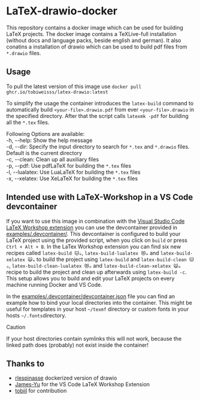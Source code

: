 # LaTeX-drawio-docker
This repository contains a docker image which can be used for building LaTeX projects.
The docker image contains a TeXLive-full installation (without docs and language packs, beside english and german).
It also conatins a installation of drawio which can be used to build pdf files from `*.drawio` files.

## Usage
To pull the latest version of this image use `docker pull ghcr.io/tobiweisss/latex-drawio:latest`

To simplify the usage the container introduces the `latex-build` command to automatically build `<your-file>.drawio.pdf` from ever `<your-file>.drawio` in the specified directory. After that the script calls `latexmk -pdf` for building all the `*.tex` files.

Following Options are available: </br>
    -h, --help:     Show the help message </br>
    -d, --dir:      Specify the input directory to search for `*.tex` and `*.drawio` files. Default is the current directory</br>
    -c, --clean:    Clean up all auxiliary files </br>
    -p, --pdf:      Use pdfLaTeX for building the `*.tex` files </br>
    -l, --lualatex: Use LuaLaTeX for building the `*.tex` files </br>
    -x, --xelatex:  Use XeLaTeX for building the `*.tex` files </br>

## Intended use with LaTeX-Workshop in a VS Code devcontainer
If you want to use this image in combination with the [Visual Studio Code LaTeX Workshop extension](https://github.com/James-Yu/LaTeX-Workshop) you can use the devcontainer provided in [examples/.devcontainer/](examples/.devcontainer/). This devcontainer is configured to build your LaTeX project using the provided script, when you click on `build` or press `Ctrl + Alt + B`. In the LaTex Workshop extension you can find six new recipes called `latex-build 🐱☕`, `latex-build-lualatex 😻☕` and `latex-build-xelatex 🙀☕` to build the project using `latex-build` and `latex-build-clean 🐱☕`, `latex-build-clean-lualatex 😻☕` and `latex-build-clean-xelatex 🙀☕` recipe to build the project and clean up afterwards using `latex-build -c`.<br>
This setup allows you to build and edit your LaTeX projects on every machine running Docker and VS Code.

In the [examples/.devcontainer/devcontainer.json](examples/.devcontainer/devcontainer.json) file you can find an example how to bind your local directories into the container. This might be useful for templates in your host `~/texmf` directory or custom fonts in your hosts `~/.fonts`directory.
>[!CAUTION]
> If your host directories contain symlinks this will not work, because the linked path does (probably) not exist inside the container!

## Thanks to
* [rlespinasse](https://github.com/rlespinasse/docker-drawio-desktop-headless) dockerized version of drawio
* [James-Yu](https://github.com/James-Yu) for the VS Code LaTeX Workshop Extension
* [tobiil](https://github.com/tobiil) for contribution
